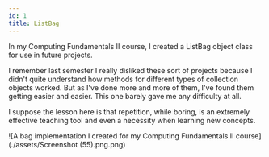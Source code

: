 ```yaml
---
id: 1
title: ListBag
---
```


In my Computing Fundamentals II course, I created a ListBag object class for use in future projects.

I remember last semester I really disliked these sort of projects because I didn't quite understand how methods for different types of collection objects worked. But as I've done more and more of them, I've found them getting easier and easier. This one barely gave me any difficulty at all.

I suppose the lesson here is that repetition, while boring, is an extremely effective teaching tool and even a necessity when learning new concepts.

![A bag implementation I created for my Computing Fundamentals II course](./assets/Screenshot (55).png.png)
